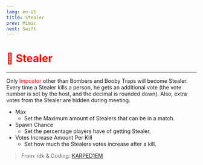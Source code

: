 ```yaml
---
lang: en-US
title: Stealer
prev: Mimic
next: Swift
---
```


# <font color=red>🤑 <b>Stealer</b></font> <Badge text="Impostor" type="tip" vertical="middle"/>
---

Only <font color=red>Impostor</font> other than Bombers and Booby Traps will become Stealer. Every time a Stealer kills a person, he gets an additional vote (the vote number is set by the host, and the decimal is rounded down). Also, extra votes from the Stealer are hidden during meeting.
* Max
  * Set the Maximum amount of Stealers that can be in a match.
* Spawn Chance
  * Set the percentage players have of getting Stealer.
* Votes Increase Amount Per Kill
  * Set how much the Stealers votes increase after a kill.

> From: idk & Coding: [KARPED1EM](https://github.com/KARPED1EM)